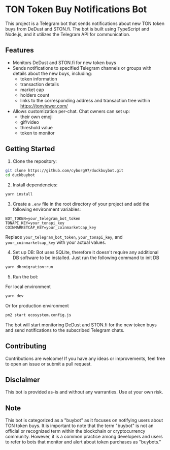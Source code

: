 # TON Token Buy Notifications Bot

This project is a Telegram bot that sends notifications about new TON token buys from DeDust and STON.fi. The bot is built using TypeScript and Node.js, and it utilizes the Telegram API for communication.

## Features

- Monitors DeDust and STON.fi for new token buys
- Sends notifications to specified Telegram channels or groups with details about the new buys, including:
  - token information
  - transaction details
  - market cap
  - holders count
  - links to the corresponding address and transaction tree within https://tonviewer.com/
- Allows customization per-chat. Chat owners can set up:
  - their own emoji
  - gif/video
  - threshold value
  - token to monitor

## Getting Started

1. Clone the repository:

```bash
git clone https://github.com/cyborg97/duckbuybot.git
cd duckbuybot
```

2. Install dependencies:

```bash
yarn install
```

3. Create a `.env` file in the root directory of your project and add the following environment variables:

```
BOT_TOKEN=your_telegram_bot_token
TONAPI_KEY=your_tonapi_key
COINMARKETCAP_KEY=your_coinmarketcap_key
```

Replace `your_telegram_bot_token`, `your_tonapi_key`, and `your_coinmarketcap_key` with your actual values.

4. Set up DB:
   Bot uses SQLite, therefore it doesn't require any additional DB software to be installed. Just run the following command to init DB

```bash
yarn db:migration:run
```

5. Run the bot:

For local environment

```bash
yarn dev
```

Or for production environment

```bash
pm2 start ecosystem.config.js
```

The bot will start monitoring DeDust and STON.fi for the new token buys and send notifications to the subscribed Telegram chats.

## Contributing

Contributions are welcome! If you have any ideas or improvements, feel free to open an issue or submit a pull request.

## Disclaimer

This bot is provided as-is and without any warranties. Use at your own risk.

## Note

This bot is categorized as a "buybot" as it focuses on notifying users about TON token buys. It is important to note that the term "buybot" is not an official or recognized term within the blockchain or cryptocurrency community. However, it is a common practice among developers and users to refer to bots that monitor and alert about token purchases as "buybots."
